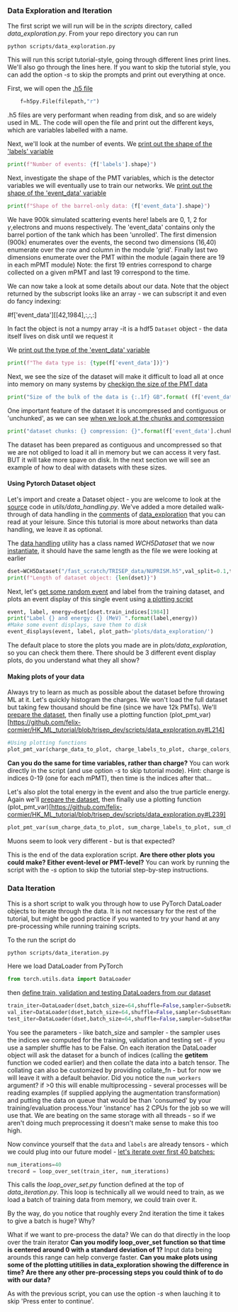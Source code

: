 ### Data Exploration and Iteration

The first script we will run will be in the _scripts_ directory, called _data\_exploration.py_.
From your repo directory you can run 
```
python scripts/data_exploration.py
```

This will run this script tutorial-style, going through different lines print lines. We'll also go through the lines here. If you want to skip the tutorial style, you can add the option _-s_ to skip the prompts and print out everything at once.

First, we will open the [.h5 file](../scripts/data_exploration.py#L24)
```python
    f=h5py.File(filepath,"r")
```
.h5 files are very performant when reading from disk, and so are widely used in ML.
The code will open the file and print out the different keys, which are variables labelled with a name.

Next, we'll look at the number of events. We [print out the shape of the 'labels' variable](../scripts/data_exploration.py#L43)

```python
print(f"Number of events: {f['labels'].shape}")
```

Next, investigate the shape of the PMT variables, which is the detector variables we will eventually use to train our networks. We [print out the shape of the 'event_data' variable](../scripts/data_exploration.py#L49)


```python
print(f"Shape of the barrel-only data: {f['event_data'].shape}")
```

We have 900k simulated scattering events here! labels are 0, 1, 2 for $\gamma$,electrons and muons respectively. 
The 'event_data' contains only the barrel portion of the tank which has been 'unrolled'. 
The first dimension (900k) enumerates over the events, the second two dimensions (16,40) enumerate over the row and column in the module 'grid'. 
Finally last two dimensions enumerate over the PMT within the module (again there are 19 in each mPMT module) 
Note: the first 19 entries correspond to charge collected on a given
 mPMT and last 19 correspond to the time.


We can now take a look at some details about our data.
Note that the object returned by the subscript looks like an array - we can subscript it and even do fancy indexing:

#f['event_data'][[42,1984],:,:,:]

 In fact the object is not a numpy array -it is a hdf5 `Dataset` object - the data itself lives on disk until we request it

We [print out the type of the 'event_data' variable](../scripts/data_exploration.py#L69)

```python
print(f"The data type is: {type(f['event_data'])}")
```

Next, we see the size of the dataset will make it difficult to load all at once into memory on many systems by [checkign the size of the PMT data](../scripts/data_exploration.py#L77)

```python
print("Size of the bulk of the data is {:.1f} GB".format( (f['event_data'].size * 4 / (1024**3)) ))
```

One important feature of the dataset it is uncompressed and contiguous or 'unchunked', as we can see [when we look at the chunks and compression](../scripts/data_exploration.py#L85)
```python
print("dataset chunks: {} compression: {}".format(f['event_data'].chunks,f['event_data'].compression))
```

The dataset has been prepared as contiguous and uncompressed so that we are not obliged to load it all in memory but we can access it very fast. 
BUT it will take more spave on disk. In the next section we will see an example of how to deal with datasets with these sizes.

#### Using Pytorch Dataset object

Let's import and create a Dataset object - you are welcome to look at the [source](utils/data_handling.py) code in _utils/data\_handling.py_.
We've added a more detailed walk-through of data handling in the [comments](../scripts/data_exploration.py#L102-164) of [data_exploration](scripts/data_exploration.py) that you can read at your leisure. Since this tutorial is more about networks than data handling, we leave it as optional.

The [data handling](utils/data_handling.py) utility has a class named _WCH5Dataset_ that we now [instantiate](../scripts/data_exploration.py#L170-171), it should have the same length as the file we were looking at earlier
```python
dset=WCH5Dataset("/fast_scratch/TRISEP_data/NUPRISM.h5",val_split=0.1,test_split=0.1)
print(f"Length of dataset object: {len(dset)}")
```

Next, let's [get some random event](../scripts/data_exploration.py#L179-182) and label from the training dataset, and plots an event display of this single event using [a plotting script](utils/plot_utils.py)
```python
event, label, energy=dset[dset.train_indices[1984]]
print("Label {} and energy: {} (MeV) ".format(label,energy))
#Make some event displays, save them to disk
event_displays(event, label, plot_path='plots/data_exploration/')
```

The default place to store the plots you made are in _plots/data\_exploration_, so you can check them there. There should be 3 different event display plots, do you understand what they all show?

#### Making plots of your data

Always try to learn as much as possible about the dataset before throwing ML at it. Let's quickly histogram the charges. 
We won't load the full dataset but taking few thousand should be fine (since we have 12k PMTs).
We'll [prepare the dataset](../scripts/data_exploration.py#L193-211), then finally use a plotting function (plot_pmt_var)[https://github.com/felix-cormier/HK_ML_tutorial/blob/trisep_dev/scripts/data_exploration.py#L214]

```python
#Using plotting functions
plot_pmt_var(charge_data_to_plot, charge_labels_to_plot, charge_colors_to_plot, bins = charge_bins, xlabel = 'PMT Energy (photo electrons)', plot_path='plots/data_exploration/all_mpmt_charge.png', do_log=True)
```

**Can you do the same for time variables, rather than charge?** You can work directly in the script (and use option _-s_ to skip tutorial mode). Hint: charge is indices 0-19 (one for each mPMT), then time is the indices after that...

Let's also plot the total energy in the event and also the true particle energy. Again we'll [prepare the dataset](../scripts/data_exploration.py#L228-237), then finally use a plotting function (plot_pmt_var)[https://github.com/felix-cormier/HK_ML_tutorial/blob/trisep_dev/scripts/data_exploration.py#L239]

```python
plot_pmt_var(sum_charge_data_to_plot, sum_charge_labels_to_plot, sum_charge_colors_to_plot, bins = sum_charge_bins,xlabel = 'PMT Energy Sum (photo electrons)', plot_path='plots/data_exploration/sum_mpmt_charge.png', do_log=False)
```
Muons seem to look very different - but is that expected?

This is the end of the data exploration script. **Are there other plots you could make? Either event-level or PMT-level?** You can work by running the script with the _-s_ option to skip the tutorial step-by-step instructions.

### Data Iteration

This is a short script to walk you through how to use PyTorch DataLoader objects to iterate through the data. It is not necessary for the rest of the tutorial, but might be good practice if you wanted to try your hand at any pre-processing while running training scripts.

To the run the script do
```
python scripts/data_iteration.py
```

Here we load DataLoader from PyTorch

```python
from torch.utils.data import DataLoader
```

then [define train, validation and testing DataLoaders from our dataset](../scripts/data_exploration.py#L73-75)

```python
train_iter=DataLoader(dset,batch_size=64,shuffle=False,sampler=SubsetRandomSampler(dset.train_indices),num_workers=2)
val_iter=DataLoader(dset,batch_size=64,shuffle=False,sampler=SubsetRandomSampler(dset.val_indices),num_workers=2)
test_iter=DataLoader(dset,batch_size=64,shuffle=False,sampler=SubsetRandomSampler(dset.test_indices),num_workers=2)
```

You see the parameters - like batch_size and sampler - the sampler uses the indices we computed for the training, validation and testing set - if you use a sampler shuffle has to be False. On each iteration the DataLoader object will ask the dataset for a bunch of indices (calling the __getitem__ function we coded earlier) and then collate the data into a batch tensor. The collating can also be customized by providing collate_fn - but for now we will leave it with a default behavior. Did you notice the `num_workers` argument? if >0 this will enable multiprocessing - several processes will be reading examples (if supplied applying the augmentation transformation) and putting the data on queue that would be than 'consumed' by your training/evaluation process.Your 'instance' has 2 CPUs for the job so we will use that. We are beating on the same storage with all threads - so if we aren't doing much preprocessing it doesn't make sense to make this too high.

Now convince yourself that the `data` and `labels` are already tensors - which we could plug into our future model - [let's iterate over first 40 batches:](../scripts/data_exploration.py#L95-96)

```python
num_iterations=40
trecord = loop_over_set(train_iter, num_iterations)
```

This calls the _loop\_over\_set.py_ function defined at the top of _data\_iteration.py_. This loop is technically all we would need to train, as we load a batch of training data from memory, we could train over it.

By the way, do you notice that roughly every 2nd iteration the time it takes to give a batch is huge? Why?


What if we want to pre-process the data? We can do that directly in the loop over the train iterator
**Can you modify loop_over_set function so that time is centered around 0 with a standard deviation of 1?**
Input data being arounds this range can help converge faster.
**Can you make plots using some of the plotting utitilies in data_exploration showing the difference in time?**
**Are there any other pre-processing steps you could think of to do with our data?**

As with the previous script, you can use the option _-s_ when lauching it to skip 'Press enter to continue'.